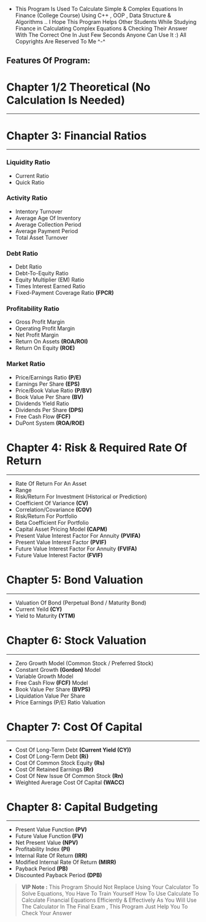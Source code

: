 - This Program Is Used To Calculate Simple & Complex Equations In Finance (College Course)
Using C++ , OOP , Data Structure & Algorithms .. I Hope This Program Helps Other Students While Studying Finance in Calculating
Complex Equations & Checking Their Answer With The Correct One In Just Few Seconds 
Anyone Can Use It :)
All Copyrights Are Reserved To Me ^-^

## Features Of Program:

# Chapter 1/2 Theoretical **(No Calculation Is Needed)**
-------------------------------------------

# Chapter 3: Financial Ratios
-----------------------------

### Liquidity Ratio
- Current Ratio
- Quick Ratio
### Activity Ratio
- Intentory Turnover
- Average Age Of Inventory
- Average Collection Period
- Average Payment Period
- Total Asset Turnover

### Debt Ratio
- Debt Ratio
- Debt-To-Equity Ratio
- Equity Multiplier (EM) Ratio
- Times Interest Earned Ratio
- Fixed-Payment Coverage Ratio **(FPCR)**

### Profitability Ratio
- Gross Profit Margin
- Operating Profit Margin
- Net Profit Margin
- Return On Assets **(ROA/ROI)**
- Return On Equity **(ROE)**

### Market Ratio
- Price/Earnings Ratio **(P/E)**
- Earnings Per Share **(EPS)**
- Price/Book Value Ratio **(P/BV)**
- Book Value Per Share **(BV)**
- Dividends Yield Ratio
- Dividends Per Share **(DPS)**
- Free Cash Flow **(FCF)**
- DuPont System **(ROA/ROE)**

# Chapter 4: Risk & Required Rate Of Return
-------------------------------------------

- Rate Of Return For An Asset
- Range
- Risk/Return For Investment (Historical or Prediction)
- Coefficient Of Variance **(CV)**
- Correlation/Covariance **(COV)**
- Risk/Return For Portfolio 
- Beta Coefficient For Portfolio
- Capital Asset Pricing Model **(CAPM)**
- Present Value Interest Factor For Annuity **(PVIFA)**
- Present Value Interest Factor **(PVIF)**
- Future Value Interest Factor For Annuity **(FVIFA)**
- Future Value Interest Factor **(FVIF)**

# Chapter 5: Bond Valuation
---------------------------

- Valuation Of Bond (Perpetual Bond / Maturity Bond)
- Current Yeild **(CY)**
- Yield to Maturity **(YTM)**

# Chapter 6: Stock Valuation
----------------------------

- Zero Growth Model (Common Stock / Preferred Stock)
- Constant Growth **(Gordon)** Model 
- Variable Growth Model 
- Free Cash Flow **(FCF)** Model
- Book Value Per Share **(BVPS)**
- Liquidation Value Per Share
- Price Earnings (P/E) Ratio Valuation

# Chapter 7: Cost Of Capital
----------------------------

- Cost Of Long-Term Debt **(Current Yield (CY))**
- Cost Of Long-Term Debt **(Ri)**
- Cost Of Common Stock Equity **(Rs)**
- Cost Of Retained Earnings **(Rr)**
- Cost Of New Issue Of Common Stock **(Rn)**
- Weighted Average Cost Of Capital **(WACC)**


# Chapter 8: Capital Budgeting
------------------------------

- Present Value Function **(PV)**
- Future Value Function **(FV)**
- Net Present Value **(NPV)**
- Profitability Index **(PI)**
- Internal Rate Of Return **(IRR)**
- Modified Internal Rate Of Return **(MIRR)**
- Payback Period **(PB)**
- Discounted Payback Period **(DPB)**

> **VIP Note :** This Program Should Not Replace Using Your Calculator To Solve Equations, You Have To Train Yourself How To Use Calculate To Calculate 
Financial Equations Efficiently & Effectively As You Will Use The Calculator In The Final Exam , This Program Just Help You To Check Your Answer 
